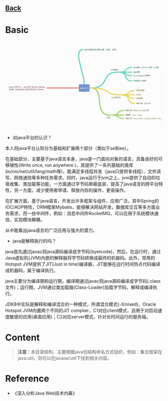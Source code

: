 [Back](/language)
---

# Basic

![](/images/java/java-lang.jpg)

- 对java平台的认识？

本人将java平台认知分为基础和扩展两个部分（类似于se和ee）。

在基础部分，主要基于java语言本身，java是一门面向对象的语言，具备良好的可移植性(Write once, run anywhere.)，其提供了一系列基础的类库(io/nio/net/util/lang/math等)，能满足多线程并发（java只提供多线程）、文件读写、网络通信等多种任务需求。同时，java运行于jvm之上，jvm提供了自动的垃圾收集、类加载等功能，一方面通过字节码屏蔽底层，提高了java语言的跨平台特性，另一方面，减少使用者申请、释放内存的操作，更易操作。

在扩展方面，基于java语言，开发出许多框架与组件，应用广泛。其中Spring的IOC/AOP特性，ORM框架Mybatis，能够解决网站开发，数据库交互等多方面业务需求，而一些中间件，例如：消息中间件RocketMQ，可以应用于系统模块通信，实现模块解耦。

从中能看出java语言的广泛应用与强大的潜力。


- java是解释执行的吗？

java首先通过javac将java源码编译成字节码(byetcode)，然后，在运行时，通过Java虚拟机(JVM)内嵌的解释器将字节码转换成最终的机器码。此外，常用的Hotspot JVM提供了JIT(Just in time)编译器，JIT能够在运行时间热点代码编译成机器码，属于编译执行。

java主要分为编译期和运行期，编译期通过javac将java源码编译成字节码(.class文件)；运行期，JVM通过类加载器(Class-Loader)加载字节码，解释或编译执行。

JDK8中实际是解释和编译混合的一种模式，所谓混合模式(-Xmixed)，Oracle Hotspot JVM内置两个不同的JIT complier，C1对应client模式，适用于对启动速度敏感的应用(桌面应用)；C2对应server模式，针对长时间运行的服务端。


# Content




> **注意**：本目录结构，主要根据java包结构命名方式组织，例如：集合框架在java.util，则可以在javase/util下找到相关内容。

# Reference
- 《深入分析Java Web技术内幕》

